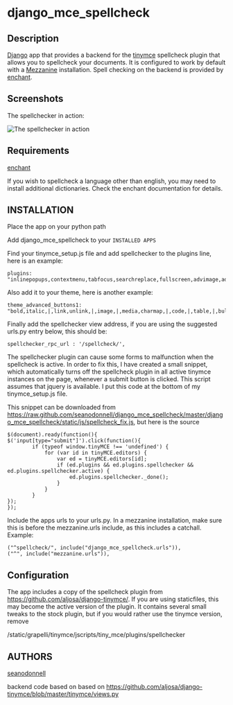 # django_mce_spellcheck

## Description

[Django](http://www.djangoproject.com) app that provides a backend for the  [tinymce](http://www.tinymce.com/) spellcheck plugin that allows you to spellcheck your documents. It is configured to work by default with a [Mezzanine](https://github.com/stephenmcd/mezzanine) installation. Spell checking on the backend is provided by [enchant](http://pythonhosted.org/pyenchant/). 

## Screenshots

The spellchecker in action:

![The spellchecker in action](https://raw.github.com/seanodonnell/django_mce_spellcheck/master/screenshots/django_mce_spellcheck.png)

## Requirements

[enchant](http://pythonhosted.org/pyenchant/)

If you wish to spellcheck a language other than english, you may need to install additional dictionaries. Check the enchant documentation for details.

## INSTALLATION

Place the app on your python path

Add django_mce_spellcheck to your ```INSTALLED APPS```

Find your tinymce_setup.js file and add spellchecker to the plugins line, here is an example:

    plugins: "inlinepopups,contextmenu,tabfocus,searchreplace,fullscreen,advimage,advlink,paste,media,table,spellchecker"

Also add it to your theme, here is another example:

    theme_advanced_buttons1: "bold,italic,|,link,unlink,|,image,|,media,charmap,|,code,|,table,|,bullist,numlist,blockquote,|,undo,redo,|,formatselect,|,search,replace,|,spellchecker,|,fullscreen,",

Finally add the spellchecker view address, if you are using the suggested urls.py entry below, this should be:

    spellchecker_rpc_url : '/spellcheck/',

The spellchecker plugin can cause some forms to malfunction when the spellcheck is active. In order to fix this, I have created a small snippet, which automatically turns off the spellcheck plugin in all active tinymce instances on the page, whenever a submit button is clicked. This script assumes that jquery is available. I put this code at the bottom of my tinymce_setup.js file. 

This snippet can be downloaded from  https://raw.github.com/seanodonnell/django_mce_spellcheck/master/django_mce_spellcheck/static/js/spellcheck_fix.js, but here is the source

    $(document).ready(function(){
    $('input[type="submit"]').click(function(){
            if (typeof window.tinyMCE !== 'undefined') {
                for (var id in tinyMCE.editors) {
                    var ed = tinyMCE.editors[id];
                    if (ed.plugins && ed.plugins.spellchecker && ed.plugins.spellchecker.active) {
                        ed.plugins.spellchecker._done();
                    }
                }
            }
    });
    });

Include the apps  urls to your urls.py. In a mezzanine installation, make sure this is before the mezzanine.urls include, as this includes a catchall. Example:

    ("^spellcheck/", include("django_mce_spellcheck.urls")),
    ("^", include("mezzanine.urls")),

## Configuration 

The app includes a copy of the spellcheck plugin from https://github.com/aljosa/django-tinymce/. If you are using staticfiles, this may become the active version of the plugin. It contains several small tweaks to the stock plugin, but if you would rather use the tinymce version, remove
 
/static/grapelli/tinymce/jscripts/tiny_mce/plugins/spellchecker

## AUTHORS

[seanodonnell](https://github.com/seanodonnell/)

backend code based on based on https://github.com/aljosa/django-tinymce/blob/master/tinymce/views.py

